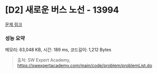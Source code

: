 # [D2] 새로운 버스 노선 - 13994 

[문제 링크](https://swexpertacademy.com/main/code/problem/problemDetail.do?contestProbId=AX875Xm6ABoDFAQe) 

### 성능 요약

메모리: 63,048 KB, 시간: 189 ms, 코드길이: 1,212 Bytes



> 출처: SW Expert Academy, https://swexpertacademy.com/main/code/problem/problemList.do
